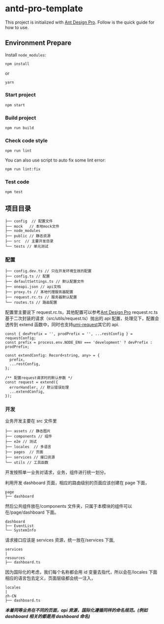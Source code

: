 # antd-pro-template

This project is initialized with [Ant Design Pro](https://pro.ant.design). Follow is the quick guide for how to use.

## Environment Prepare

Install `node_modules`:

```bash
npm install
```

or

```bash
yarn
```

### Start project

```bash
npm start
```

### Build project

```bash
npm run build
```

### Check code style

```bash
npm run lint
```

You can also use script to auto fix some lint error:

```bash
npm run lint:fix
```

### Test code

```bash
npm test
```

## 项目目录

```
├── config  // 配置文件
├── mock   // 本地mock文件
├── node_modules
├── public // 静态资源
├── src  // 主要开发目录
└── tests // 单元测试
```

### 配置

```
├── config.dev.ts // 只在开发环境生效的配置
├── config.ts // 配置
├── defaultSettings.ts // 默认配置文件
├── oneapi.json // api文档
├── proxy.ts // 本地代理服务器配置
├── request.rc.ts // 服务器默认配置
└── routes.ts // 路由配置
```

配置里主要说下 request.rc.ts，其他配置可以参考[Ant Design Pro](https://pro.ant.design) request.rc.ts 基于二次封装的请求（src/utils/request.ts）抛出的 api 配置，处理见下，配置会透传到 extend 函数中，同时也支持[umi-request](https://github.com/umijs/umi-request/blob/master/README_zh-CN.md)其它的 api.

```
const { devPrefix = '', prodPrefix = '', ...restConfig } = requestConfig;
const prefix = process.env.NODE_ENV === 'development' ? devPrefix : prodPrefix;

const extendConfig: Record<string, any> = {
  prefix,
  ...restConfig,
};

/** 配置request请求时的默认参数 */
const request = extend({
  errorHandler, // 默认错误处理
  ...extendConfig,
});
```

### 开发

业务开发主要在 src 文件里

```
├── assets // 静态图片
├── components // 组件
├── e2e // 测试
├── locales  // 多语言
├── pages  // 页面
├── services // 接口资源
└── utils // 工具函数
```

开发按照单一业务对请求，业务，组件进行统一划分。

利用开发 dashboard 页面，相应的路由级别的页面应该创建在 page 下面，

```
page
├── dashboard

```

然后公共组件放在/components 文件夹，只属于本模块的组件可以在/page/dashboard 下面。

```
dashboard
├── EventList
└── SystemInfo

```

请求接口应该是 services 资源，统一放在/services 下面,

```
services
|
resources
├── dashboard.ts
```

因为国际化的考虑，我们每个名称都会用 id 变量去指代，所以会在/locales 下面相应的语言包去定义，页面层级都会统一注入，

```
locales
|
zh-CN
├── dashboard.ts
```

**_本着同等业务在不同的页面，api 资源，国际化遵循同样的命名规范。(例如 dashboard 相关的都是用 dashboard 命名)_**
